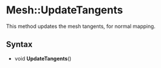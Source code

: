 # Mesh::UpdateTangents

This method updates the mesh tangents, for normal mapping.

## Syntax

- void **UpdateTangents**()
